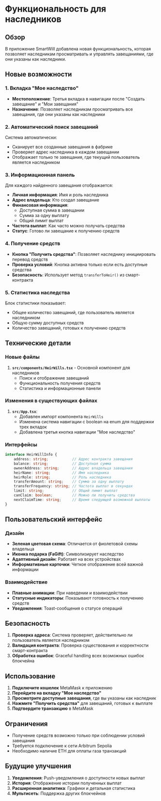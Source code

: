 # Функциональность для наследников

## Обзор

В приложение SmartWill добавлена новая функциональность, которая позволяет наследникам просматривать и управлять завещаниями, где они указаны как наследники.

## Новые возможности

### 1. Вкладка "Мое наследство"

- **Местоположение**: Третья вкладка в навигации после "Создать завещание" и "Мои завещания"
- **Назначение**: Позволяет наследникам просматривать все завещания, где они указаны как наследники

### 2. Автоматический поиск завещаний

Система автоматически:
- Сканирует все созданные завещания в фабрике
- Проверяет адрес наследника в каждом завещании
- Отображает только те завещания, где текущий пользователь является наследником

### 3. Информационная панель

Для каждого найденного завещания отображается:
- **Личная информация**: Имя и роль наследника
- **Адрес владельца**: Кто создал завещание
- **Финансовая информация**:
  - Доступная сумма в завещании
  - Сумма за одну выплату
  - Общий лимит выплат
- **Частота выплат**: Как часто можно получать средства
- **Статус**: Готово ли завещание к получению средств

### 4. Получение средств

- **Кнопка "Получить средства"**: Позволяет наследнику инициировать перевод средств
- **Проверка условий**: Кнопка активна только если есть доступные средства
- **Безопасность**: Использует метод `transferToHeir()` из смарт-контракта

### 5. Статистика наследства

Блок статистики показывает:
- Общее количество завещаний, где пользователь является наследником
- Общую сумму доступных средств
- Количество завещаний, готовых к получению средств

## Технические детали

### Новые файлы

1. **`src/components/HeirWills.tsx`** - Основной компонент для наследников
   - Поиск и отображение завещаний
   - Функциональность получения средств
   - Статистика и информационные панели

### Изменения в существующих файлах

1. **`src/App.tsx`**:
   - Добавлен импорт компонента `HeirWills`
   - Изменена система навигации с boolean на enum для поддержки трех вкладок
   - Добавлена третья кнопка навигации "Мое наследство"

### Интерфейсы

```typescript
interface HeirWillInfo {
    address: string;           // Адрес контракта завещания
    balance: string;           // Доступная сумма
    ownerAddress: string;      // Адрес владельца завещания
    heirName: string;          // Имя наследника
    heirRole: string;          // Роль наследника
    transferAmount: string;    // Сумма за одну выплату
    transferFrequency: string; // Частота выплат в секундах
    limit: string;             // Общий лимит выплат
    canClaim: boolean;         // Можно ли получить средства
    nextClaimTime: string;     // Время следующей возможной выплаты
}
```

## Пользовательский интерфейс

### Дизайн
- **Зеленая цветовая схема**: Отличается от фиолетовой схемы владельца
- **Иконка подарка (FaGift)**: Символизирует наследство
- **Адаптивный дизайн**: Работает на всех устройствах
- **Информативные карточки**: Четкое отображение всей важной информации

### Взаимодействие
- **Плавные анимации**: При наведении и взаимодействии
- **Статусные индикаторы**: Показывают готовность к получению средств
- **Уведомления**: Toast-сообщения о статусе операций

## Безопасность

1. **Проверка адреса**: Система проверяет, действительно ли пользователь является наследником
2. **Валидация контракта**: Проверка существования и корректности смарт-контракта
3. **Обработка ошибок**: Graceful handling всех возможных ошибок блокчейна

## Использование

1. **Подключите кошелек** MetaMask к приложению
2. **Перейдите на вкладку "Мое наследство"**
3. **Просмотрите доступные завещания**, где вы указаны как наследник
4. **Нажмите "Получить средства"** для завещаний, готовых к выплате
5. **Подтвердите транзакцию** в MetaMask

## Ограничения

- Получение средств возможно только при соблюдении условий завещания
- Требуется подключение к сети Arbitrum Sepolia
- Необходимо наличие ETH для оплаты газа транзакций

## Будущие улучшения

1. **Уведомления**: Push-уведомления о доступности новых выплат
2. **История**: Отображение истории полученных выплат
3. **Расширенная аналитика**: Графики и детальная статистика
4. **Мультисеть**: Поддержка других блокчейнов 